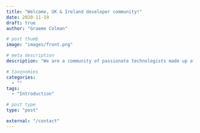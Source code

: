 ```yaml
---
title: "Welcome, UK & Ireland developer community!"
date: 2020-11-19
draft: true
author: "Graeme Colman"

# post thumb
image: "images/front.png"

# meta description
description: "We are a community of passionate technologists made up of Red Hat associates, partners, customers and developers who love developer tooling and technology. This site showcases a collection of content that has been created by this community and is updated with new contributions on a regular basis. Look out for our regional user groups where we'll have a broad range of interesting speakers from the community on an equaly broad range of topics. Get in touch if you would like more info or submit something to this page."

# taxonomies
categories:
  - ""
tags:
  - "Introduction"

# post type
type: "post"

external: "/contact"
---
```

